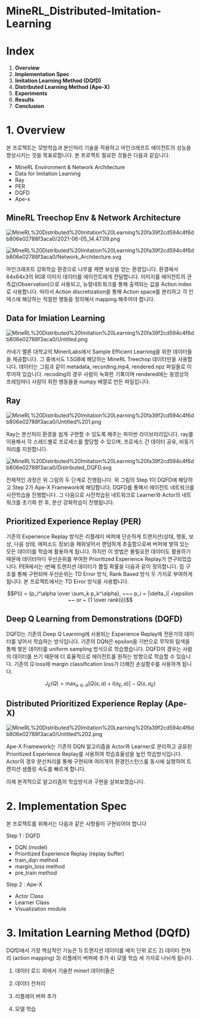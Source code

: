 # MineRL_Distributed-Imitation-Learning

# Index

1. **Overview**
2. **Implementation Spec**
3. **Imitation Learning Method (DQfD)**
4. **Distributed Learning Method (Ape-X)**
5. **Experiments**
6. **Results**
7. **Conclusion**

# 1. Overview

 본 프로젝트는 모방학습과 분산처리 기술을 적용하고 마인크래프트 에이전트의 성능을 향상시키는 것을 목표로합니다. 본 프로젝트 필요한 것들은 다음과 같습니다.

- MineRL Environment & Network Architecture
- Data for Imitation Learning
- Ray
- PER
- DQFD
- Ape-x

## **MineRL Treechop Env & Network Architecture**

![MineRL%20Distributed%20Imitation%20Learning%20fa39f2cd594c4f6db806e02788f3aca0/2021-06-05_14.47.09.png](MineRL%20Distributed%20Imitation%20Learning%20fa39f2cd594c4f6db806e02788f3aca0/2021-06-05_14.47.09.png)

![MineRL%20Distributed%20Imitation%20Learning%20fa39f2cd594c4f6db806e02788f3aca0/Network_Architecture.svg](MineRL%20Distributed%20Imitation%20Learning%20fa39f2cd594c4f6db806e02788f3aca0/Network_Architecture.svg)

 마인크래프트 강화학습 환경으로 나무를 캐면 보상을 얻는 환경입니다. 환경에서 64x64x3의 RGB 이미지 데이터를 에이전트에게 전달합니다.  이미지를 에이전트의 관측값(Observation)으로 사용되고, 뉴럴네트워크를 통해 출력되는 값을 Action index로 사용합니다. 따라서 Action discretization을 통해 Action space를 분리하고 각 인덱스에 해당하는 적절한 행동을 정의해서 mapping 해주어야 합니다. 

## **Data for Imiation Learning**

![MineRL%20Distributed%20Imitation%20Learning%20fa39f2cd594c4f6db806e02788f3aca0/Untitled.png](MineRL%20Distributed%20Imitation%20Learning%20fa39f2cd594c4f6db806e02788f3aca0/Untitled.png)

 카네기 멜론 대학교의 MinerlLabs에서 Sample Efficient Learning을 위한 데이터들을 제공합니다. 그 중에서도 1.5GB에 해당하는 MineRL Treechop 데이터만을 사용합니다. 데이터는 그림과 같이 metadata, recording.mp4, rendered.npz 파일들로 이루어져 있습니다. recoding의 경우 사람이 녹화한 기록이며 rendered에는 동영상의 프레임마다 사람이 취한 행동들을 numpy 배열로 만든 파일입니다. 

## **Ray**

![MineRL%20Distributed%20Imitation%20Learning%20fa39f2cd594c4f6db806e02788f3aca0/Untitled%201.png](MineRL%20Distributed%20Imitation%20Learning%20fa39f2cd594c4f6db806e02788f3aca0/Untitled%201.png)

Ray는 분산처리 환경을 쉽게 구현할 수 있도록 해주는 파이썬 라이브러리입니다. ray를 이용해서 각 스레드별로 프로세스를 할당할 수 있으며, 프로세스 간 데이터 공유, 비동기처리를 지원합니다. 

![MineRL%20Distributed%20Imitation%20Learning%20fa39f2cd594c4f6db806e02788f3aca0/Distributed_DQFD.svg](MineRL%20Distributed%20Imitation%20Learning%20fa39f2cd594c4f6db806e02788f3aca0/Distributed_DQFD.svg)

전체적인 과정은 위 그림의 두 단계로 진행됩니다. 위 그림의 Step 1이 DQFD에 해당하고 Step 2가 Ape-X Framework에 해당합니다. DQFD를 통해서 에이전트 네트워크를 사전학습을 진행합니다. 그 다음으로 사전학습된 네트워크로 Learner와 Actor의 네트워크를 초기화 한 후, 분산 강화학습이 진행됩니다. 

## Prioritized Experience Replay (PER)

 기존의 Experience Replay 방식은 리플레이 버퍼에 단순하게 트랜지션(상태, 행동, 보상, 다음 상태, 에피소드 정보)을 채워넣어서 랜덤하게 추출함으로써 버퍼에 쌓여 있는 모든 데이터를 학습에 활용하게 됩니다. 하지만 이 방법은 불필요한 데이터도 활용하기 때문에 데이터마다 우선순위를 부여한 Prioritized Experience Replay가 연구되었습니다. PER에서는 i번째 트랜지션 데이터가 뽑힐 확률을 다음과 같이 정의합니다. 힙 구조를 통해 구현되며 우선순위는 TD Error 방식, Rank Based 방식 두 가지로 부여하게 됩니다. 본 프로젝트에서는 TD Error 방식을 사용합니다. 

$$P(i) = {p_i^\alpha \over \sum_k p_k^\alpha}, ~~~ p_i = |\delta_i| +\epsilon  ~~ or ~ {1 \over rank(i)}$$

## Deep Q Learning from Demonstrations (DQFD)

DQFD는 기존의 Deep Q Learning에 사용되는 Experience Replay에 전문가의 데이터를 넣어서 학습하는 방식입니다. 기존의 DQN은 epsilon을 기반으로 무작위 탐색을 통해 쌓은 데이터를 uniform sampling 방식으로 학습했습니다. DQFD의 경우는 사람의 데이터를 쓰기 때문에 더 효율적으로 에이전트를 원하는 방향으로 학습할 수 있습니다. 기존의 Q loss에 margin classification loss가 더해진 손실함수를 사용하게 됩니다. 

$$J_E(Q) = \max_{a \in A}[Q(s,a) + l(a_E, a)] - Q(s, a_E)$$

## Distributed Prioritized Experience Replay (Ape-X)

![MineRL%20Distributed%20Imitation%20Learning%20fa39f2cd594c4f6db806e02788f3aca0/Untitled%202.png](MineRL%20Distributed%20Imitation%20Learning%20fa39f2cd594c4f6db806e02788f3aca0/Untitled%202.png)

Ape-X Framework는 기존의 DQN 알고리즘을  Actor와 Learner로 분리하고 공유된 Prioritized Experience Replay를 사용하여 학습효율성을 높인 학습방식입니다. Actor의 경우 분산처리를 통해 구현되며 여러개의 환경인스턴스를 동시에 실행하여 트랜지션 샘플링 속도를 빠르게 합니다.  

이제 본격적으로 알고리즘의 학습방식과 구현을 살펴보겠습니다.

# 2. Implementation Spec

본 프로젝트를 위해서는 다음과 같은 사항들이 구현되어야 합니다

Step 1 : DQFD

- DQN (model)
- Prioritized Experience Replay (replay buffer)
- train_dqn method
- margin_loss method
- pre_train method

Step 2 : Ape-X

- Actor Class
- Learner Class
- Visualization module

# 3. **Imitation Learning Method (DQfD)**

 DQfD에서 가장 핵심적인 기능은 1) 트랜지션 데이터를 배치 단위 로드 2) 데이터 전처리 (action mapping) 3) 리플레이 버퍼에 추가 4) 모델 학습 세 가지로 나뉘게 됩니다. 

1) 데이터 로드
 위에서 기술한 minerl 데이터들은 

2) 데이터 전처리

3) 리플레이 버퍼 추가

4) 모델 학습
